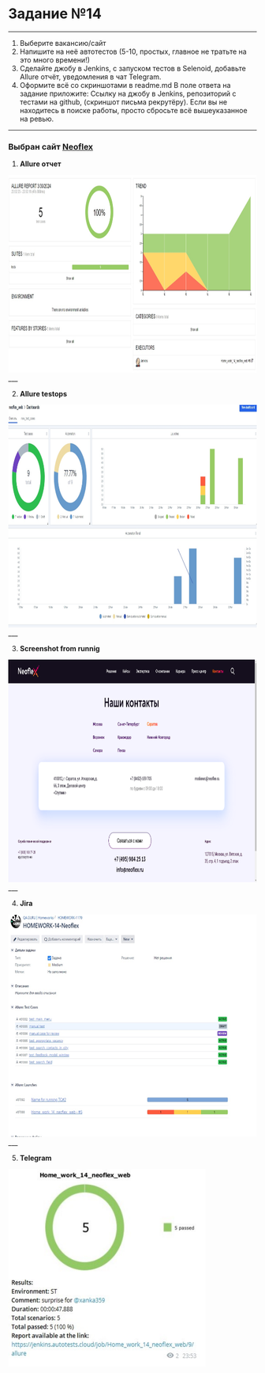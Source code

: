 # Задание №14 

*** 
1. Выберите вакансию/сайт
2. Напишите на неё автотестов (5-10, простых, главное не тратьте на это много времени!)
3. Сделайте джобу в Jenkins, с запуском тестов в  Selenoid, добавьте Allure отчёт, уведомления в чат Telegram.
4. Оформите всё со скриншотами в readme.md
В поле ответа на задание приложите:
Ссылку на джобу в Jenkins, репозиторий с тестами на github, (скриншот письма рекрутёру).
Если вы не находитесь в поиске работы, просто сбросьте всё вышеуказанное на ревью. 
***  
### Выбран сайт [Neoflex](https://www.neoflex.ru/)

1. **Allure отчет**  
<img src="resources/Allure_report.jpg" width="1000" height="400"/>  
___  

2. **Allure testops**  
<img src="resources/allure_testops.jpg" width="1000" height="450"/>  
___  

3. **Screenshot from runnig**  
<img src="resources/screenshot.png" width="1000" height="450"/>
___  

4. **Jira**  
<img src="resources/jira.jpg" width="750" height="450"/>
___  

5. **Telegram**  
<img src="resources/telegram.jpg" width="400" height="400"/>
